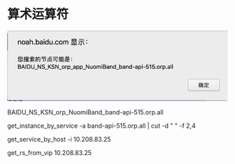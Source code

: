 # 算术运算符


![](media/15123822315591.jpg)

BAIDU_NS_KSN_orp_NuomiBand_band-api-515.orp.all

 get_instance_by_service -a band-api-515.orp.all | cut -d " " -f 2,4

get_service_by_host -i 10.208.83.25

get_rs_from_vip 10.208.83.25

